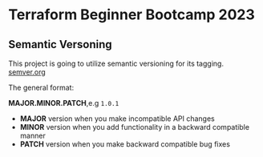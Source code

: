 # Terraform Beginner Bootcamp 2023

## Semantic Versoning

This project is going to utilize semantic versioning for its tagging.
[semver.org](https://semver.org/)

The general format:

**MAJOR.MINOR.PATCH**,e.g `1.0.1`

- **MAJOR** version when you make incompatible API changes
- **MINOR** version when you add functionality in a backward compatible manner
- **PATCH** version when you make backward compatible bug fixes
